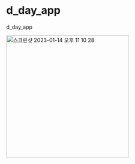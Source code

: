 # d_day_app

d_day_app

<img width="327" alt="스크린샷 2023-01-14 오후 11 10 28" src="https://user-images.githubusercontent.com/85764782/212476160-6abbd35a-ff6b-49f4-91df-dbddfc53640a.png">
